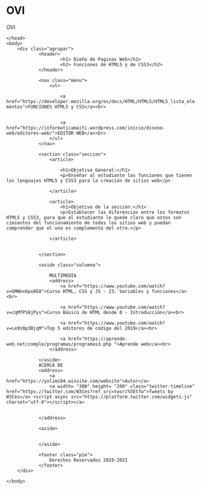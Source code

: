 # OVI
OVI
<html lang="es">
    <head>
            <meta charset="utf=8" />
            <title>OVI</title>
            <meta name="Autor" content="Yoly Mosquera, Jerlen Rodriguez" />
            <link rel="stylesheet" href="Estilos.css"
        
    </head>
    <body>
        <div class="agrupar">
                <header>
                        <h1> Dieño de Paginas Web</h1>
                        <h2> Funciones de HTML5 y de CSS3</h2>
                </header>
        
                <nav class="menu">
                    <ul>

                        <a href="https://developer.mozilla.org/es/docs/HTML/HTML5/HTML5_lista_elementos">FUNCIONES HTML5 y CSS</a><br>
                        

                        <a href="https://informaticamaiti.wordpress.com/inicio/diseno-web/editores-web/">EDITOR WEB</a><br>
                    </ul>
                </nav>
        
                <section class="seccion">
                    <article>
                        
                        <h1>Objetivo General:</h1>
                        <p>Enseñar al estudiante las funciones que tienen los lenguajes HTML5 y CSS3 para la creación de sitios web</p>
        
                    </article>
                        
                    <article>
                        <h1>Objetivo de la sección:</h1>
                        <p>Establecer las diferencias entre los formatos HTML5 y CSS3, para que al estudiante le quede claro que estos son cimientos del funcionamiento de todos los sitios web y puedan comprender que el uno es complemento del otro.</p>
            
                    </article>
        
        
                </section>
        
                <aside class="columna">
                    
                    MULTIMEDIA
                    <address>
                        <a href="https://www.youtube.com/watch?v=GMWex6px8E8">Curso HTML, CSS y JS - 23. Variables y funciones</a><br>

                        <a href="https://www.youtube.com/watch?v=cqMfPS8jPys">Curso Básico de HTML desde 0 - Introducción</a><br>

                        <a href="https://www.youtube.com/watch?v=Le9z0p3BjqM">Top 5 editores de código del 2019</a><br>

                        <a href="https://aprende-web.net/comple/programas/programas3.php ">Aprende web</a><br>
                    </address>
                    
                </aside>
                ACERCA DE
                <address>
                    <a href="https://yolimi04.wixsite.com/website">Autor</a>
                    <a width= "300" height= "200" class="twitter-timeline" href="https://twitter.com/W3Ces?ref_src=twsrc%5Etfw">Tweets by W3Ces</a> <script async src="https://platform.twitter.com/widgets.js" charset="utf-8"></script></a>

                    
                </address>

                <aside>


                </aside>
        
                <footer class="pie">
                    Derechos Reservados 2019-2021
                </footer>
        </div>
            
    </body>
 
</html>



